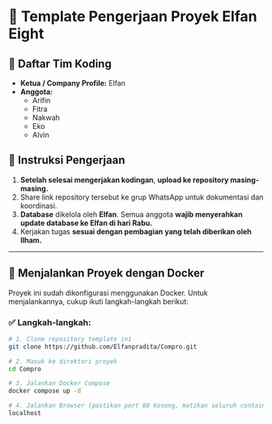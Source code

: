# 📁 Template Pengerjaan Proyek Elfan Eight

## 👥 Daftar Tim Koding

- **Ketua / Company Profile:** Elfan  
- **Anggota:**
  - Arifin
  - Fitra
  - Nakwah
  - Eko
  - Alvin

## 📝 Instruksi Pengerjaan

1. **Setelah selesai mengerjakan kodingan**, **upload ke repository masing-masing.**
2. Share link repository tersebut ke grup WhatsApp untuk dokumentasi dan koordinasi.
3. **Database** dikelola oleh **Elfan**. Semua anggota **wajib menyerahkan update database ke Elfan di hari Rabu.**
4. Kerjakan tugas **sesuai dengan pembagian yang telah diberikan oleh Ilham.**

---

## 🐳 Menjalankan Proyek dengan Docker

Proyek ini sudah dikonfigurasi menggunakan Docker. Untuk menjalankannya, cukup ikuti langkah-langkah berikut:

### ✅ Langkah-langkah:

```bash
# 1. Clone repository template ini
git clone https://github.com/Elfanpradita/Compro.git

# 2. Masuk ke direktori proyek
cd Compro

# 3. Jalankan Docker Compose
docker compose up -d

# 4. Jalankan Browser (pastikan port 80 kosong, matikan seluruh container docker)
localhost